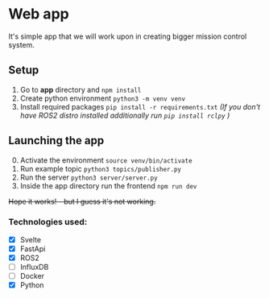 # Web app
It's simple app that we will work upon in creating bigger mission control system.


## Setup
1. Go to **app** directory and `npm install`
2. Create python environment `python3 -m venv venv`
3. Install required packages `pip install -r requirements.txt`
*(If you don't have ROS2 distro installed additionally run `pip install rclpy` )*

## Launching the app
0. Activate the environment `source venv/bin/activate`
1. Run example topic `python3 topics/publisher.py`
2. Run the server `python3 server/server.py`
3. Inside the app directory run the frontend `npm run dev`

~~Hope it works! - but I guess it's not working.~~


### Technologies used:

- [x] Svelte
- [x] FastApi
- [x] ROS2
- [ ] InfluxDB
- [ ] Docker
- [x] Python
